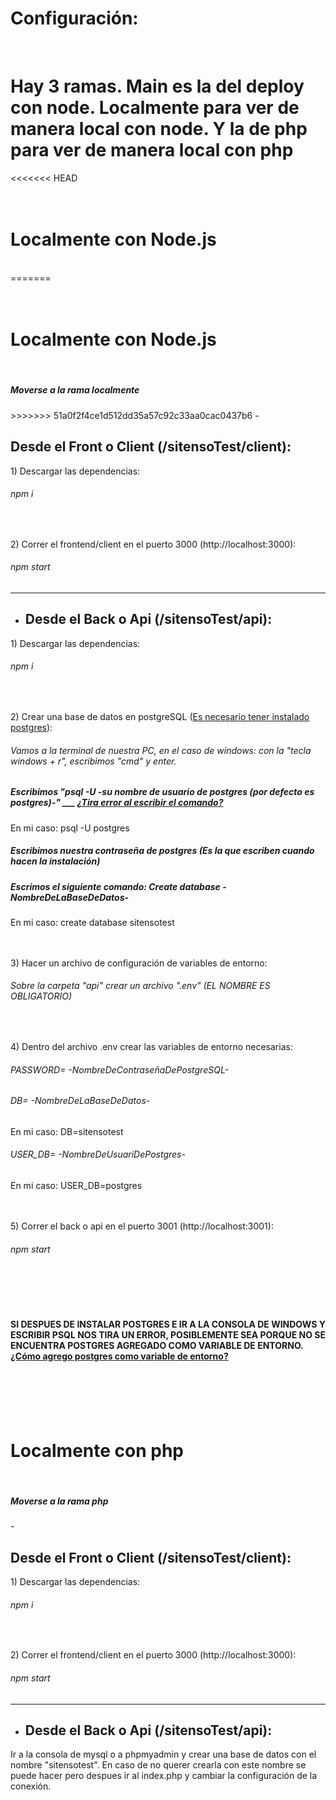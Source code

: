 # Configuración:
<br/>
  <h1>Hay 3 ramas. Main es la del deploy con node. Localmente para ver de manera local con node. Y la de php para ver de manera local con php</h1>

<<<<<<< HEAD
  <br>
  <br>
  <br>
  <h1>Localmente con Node.js</h1>
  <br>
=======
  <br/>
  <br/>
  <br/>
  <h1>Localmente con Node.js</h1>
  <br/>
  <h5>Moverse a la rama localmente</h5>
>>>>>>> 51a0f2f4ce1d512dd35a57c92c33aa0cac0437b6
- <h2>Desde el Front o Client (/sitensoTest/client):</h2>

 <p>1) Descargar las dependencias:</p>
 <h6>npm i</h6>
 <br/>
 <p>2) Correr el frontend/client en el puerto 3000 (http://localhost:3000):</p>
 <h6>npm start</h6>
 
 <hr/>
 
 - <h2>Desde el Back o Api (/sitensoTest/api):</h2>
 <p>1) Descargar las dependencias:</p>
 <h6>npm i</h6>
 <br/>
 <p>2) Crear una base de datos en postgreSQL (<a href="https://www.postgresql.org/download/">Es necesario tener instalado postgres</a>):</p>
 <h6>Vamos a la terminal de nuestra PC, en el caso de windows: con la "tecla windows + r", escribimos "cmd" y enter.</h6>
 <h5>Escribimos "psql -U -su nombre de usuario de postgres (por defecto es postgres)-" ___ <a href="#error">¿Tira error al escribir el comando?</a></h5>
 <span>En mi caso: psql -U postgres</span>
 <h5>Escribimos nuestra contraseña de postgres (Es la que escriben cuando hacen la instalación)</h5>
 <h5>Escrimos el siguiente comando: Create database -NombreDeLaBaseDeDatos-</h5>
 <span>En mi caso: create database sitensotest</span>
 <br/>
 <br/>
 <br/>
 <p>3) Hacer un archivo de configuración de variables de entorno:</p>
 <h6>Sobre la carpeta "api" crear un archivo ".env"  (EL NOMBRE ES OBLIGATORIO)</h6>
 <br/>
 <p>4) Dentro del archivo .env crear las variables de entorno necesarias:</p>
 <h6>PASSWORD= -NombreDeContraseñaDePostgreSQL- </h6>
 <h6/>DB= -NombreDeLaBaseDeDatos-</h6>
 <span>En mi caso: DB=sitensotest</span>
 <h6/>USER_DB= -NombreDeUsuariDePostgres-</h6>
 <span>En mi caso: USER_DB=postgres</span>
 <br/>
 <br/>
 <br/>
 <p>5) Correr el back o api en el puerto 3001 (http://localhost:3001):</p>
 <h6/>npm start</h6>
 <br/>
 <br/>
 <br/>
 <h4 id="error">SI DESPUES DE INSTALAR POSTGRES E IR A LA CONSOLA DE WINDOWS Y ESCRIBIR PSQL NOS TIRA UN ERROR, POSIBLEMENTE SEA PORQUE NO SE ENCUENTRA POSTGRES AGREGADO COMO VARIABLE DE ENTORNO. <a href="https://remot-technologies.com/como-anadir-postgresql-a-las-variables-de-entorno-de-windows-10/">¿Cómo agrego postgres como variable de entorno?<a/></h4>
 <br/>
 <br/>
 <br/>
 <br/>
 <h1>Localmente con php</h1>
 <br/>
  <h5>Moverse a la rama php</h5>
- <h2>Desde el Front o Client (/sitensoTest/client):</h2>

 <p>1) Descargar las dependencias:</p>
 <h6>npm i</h6>
 <br/>
 <p>2) Correr el frontend/client en el puerto 3000 (http://localhost:3000):</p>
 <h6>npm start</h6>
 
 <hr/>
 
 - <h2>Desde el Back o Api (/sitensoTest/api):</h2>
 <p>Ir a la consola de mysql o a phpmyadmin y crear una base de datos con el nombre "sitensotest". En caso de no querer crearla con este nombre se puede hacer pero despues ir al index.php y cambiar la configuración de la conexión.</p>
